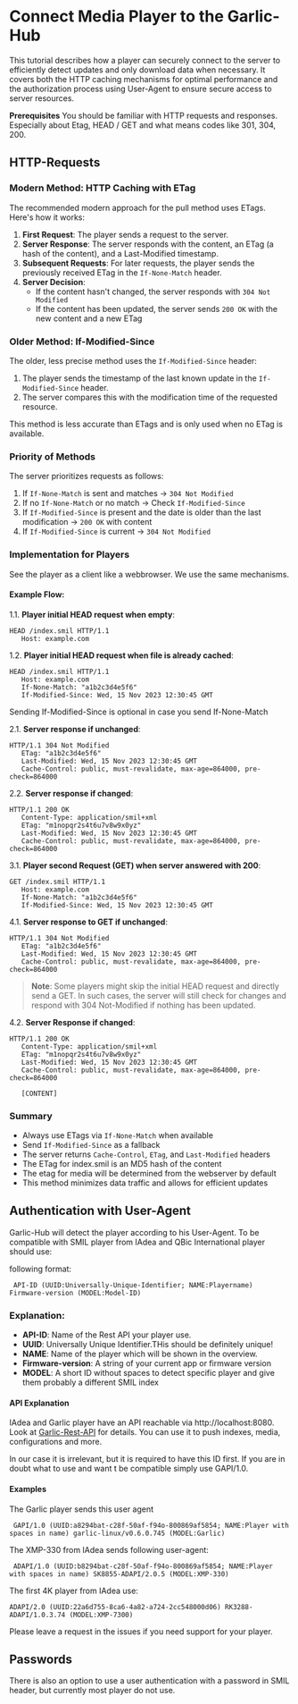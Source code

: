 # Connect Media Player to the Garlic-Hub

This tutorial describes how a player can securely connect to the server to efficiently detect updates and only download data when necessary. It covers both the HTTP caching mechanisms for optimal performance and the authorization process using User-Agent to ensure secure access to server resources.

**Prerequisites**
You should be familiar with HTTP requests and responses. Especially about Etag, HEAD / GET and what means codes like 301, 304, 200.

## HTTP-Requests

### Modern Method: HTTP Caching with ETag

The recommended modern approach for the pull method uses ETags. Here's how it works:

1. **First Request**: The player sends a request to the server.
2. **Server Response**: The server responds with the content, an ETag (a hash of the content), and a Last-Modified timestamp.
3. **Subsequent Requests**: For later requests, the player sends the previously received ETag in the `If-None-Match` header.
4. **Server Decision**:
    - If the content hasn't changed, the server responds with `304 Not Modified`
    - If the content has been updated, the server sends `200 OK` with the new content and a new ETag

### Older Method: If-Modified-Since

The older, less precise method uses the `If-Modified-Since` header:

1. The player sends the timestamp of the last known update in the `If-Modified-Since` header.
2. The server compares this with the modification time of the requested resource.

This method is less accurate than ETags and is only used when no ETag is available.

### Priority of Methods

The server prioritizes requests as follows:
1. If `If-None-Match` is sent and matches → `304 Not Modified`
2. If no `If-None-Match` or no match → Check `If-Modified-Since`
3. If `If-Modified-Since` is present and the date is older than the last modification → `200 OK` with content
4. If `If-Modified-Since` is current → `304 Not Modified`

### Implementation for Players

See the player as a client like a webbrowser. We use the same mechanisms.

#### Example Flow:

1.1. **Player initial HEAD request when empty**:
```
HEAD /index.smil HTTP/1.1
   Host: example.com
```
1.2. **Player initial HEAD request when file is already cached**:
```
HEAD /index.smil HTTP/1.1
   Host: example.com
   If-None-Match: "a1b2c3d4e5f6"
   If-Modified-Since: Wed, 15 Nov 2023 12:30:45 GMT
```

Sending If-Modified-Since is optional in case you send If-None-Match

2.1. **Server response if unchanged**:
```
HTTP/1.1 304 Not Modified
   ETag: "a1b2c3d4e5f6"
   Last-Modified: Wed, 15 Nov 2023 12:30:45 GMT
   Cache-Control: public, must-revalidate, max-age=864000, pre-check=864000
```

2.2. **Server response if changed**:
```
HTTP/1.1 200 OK
   Content-Type: application/smil+xml
   ETag: "m1nopqr2s4t6u7v8w9x0yz"
   Last-Modified: Wed, 15 Nov 2023 12:30:45 GMT
   Cache-Control: public, must-revalidate, max-age=864000, pre-check=864000
```

3.1. **Player second Request (GET) when server answered with 200**:
```
GET /index.smil HTTP/1.1
   Host: example.com
   If-None-Match: "a1b2c3d4e5f6"
   If-Modified-Since: Wed, 15 Nov 2023 12:30:45 GMT
```

4.1. **Server response to GET if unchanged**:
```
HTTP/1.1 304 Not Modified
   ETag: "a1b2c3d4e5f6"
   Last-Modified: Wed, 15 Nov 2023 12:30:45 GMT
   Cache-Control: public, must-revalidate, max-age=864000, pre-check=864000
```
> **Note**: Some players might skip the initial HEAD request and directly send a GET. In such cases, the server will still check for changes and respond with 304 Not-Modified if nothing has been updated.

4.2. **Server Response if changed**:
```
HTTP/1.1 200 OK
   Content-Type: application/smil+xml
   ETag: "m1nopqr2s4t6u7v8w9x0yz"
   Last-Modified: Wed, 15 Nov 2023 12:30:45 GMT
   Cache-Control: public, must-revalidate, max-age=864000, pre-check=864000
   
   [CONTENT]
```

### Summary

- Always use ETags via `If-None-Match` when available
- Send `If-Modified-Since` as a fallback
- The server returns `Cache-Control`, `ETag`, and `Last-Modified` headers
- The ETag for index.smil is an MD5 hash of the content
- The etag for media will be determined from the webserver by default
- This method minimizes data traffic and allows for efficient updates

## Authentication with User-Agent

Garlic-Hub will detect the player according to his User-Agent.
To be compatible with SMIL player from IAdea and QBic International player should use:

following format:

```
 API-ID (UUID:Universally-Unique-Identifier; NAME:Playername) Firmware-version (MODEL:Model-ID)
```

### Explanation:
- **API-ID**: Name of the Rest API your player use.  
- **UUID**: Universally Unique Identifier.THis should be definitely unique!
- **NAME**: Name of the player which will be shown in the overview.
- **Firmware-version**: A string of your current app or firmware version
- **MODEL**: A short ID without spaces to detect specific player and give them probably a different SMIL index

#### API Explanation

IAdea and Garlic player have an API reachable via http://localhost:8080. Look at [Garlic-Rest-API](https://garlic-player.com/garlic-player/docs/rest-api/) for details. You can use it to push indexes, media, configurations and more.

In our case it is irrelevant, but it is required to have this ID first. If you are in doubt what to use and want t be compatible simply use GAPI/1.0.  

#### Examples

The Garlic player sends this user agent 

```
 GAPI/1.0 (UUID:a8294bat-c28f-50af-f94o-800869af5854; NAME:Player with spaces in name) garlic-linux/v0.6.0.745 (MODEL:Garlic)
```

The XMP-330 from IAdea sends following user-agent:

```
 ADAPI/1.0 (UUID:b8294bat-c28f-50af-f94o-800869af5854; NAME:Player with spaces in name) SK8855-ADAPI/2.0.5 (MODEL:XMP-330)
```

The first 4K player from IAdea use: 

```
ADAPI/2.0 (UUID:22a6d755-8ca6-4a82-a724-2cc548000d06) RK3288-ADAPI/1.0.3.74 (MODEL:XMP-7300)
```

Please leave a request in the issues if you need support for your player. 

## Passwords

There is also an option to use a user authentication with a password in SMIL header, but currently most player do not use. 